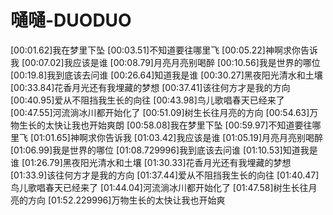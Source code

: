 # 嗵嗵-DUODUO

[00:01.62]我在梦里下坠
[00:03.51]不知道要往哪里飞
[00:05.22]神啊求你告诉我
[00:07.02]我应该是谁
[00:08.79]月亮月亮别喝醉
[00:10.56]我是世界的哪位
[00:19.8]我到底该去问谁
[00:26.64]知道我是谁
[00:30.27]黑夜阳光清水和土壤
[00:33.84]花香月光还有我埋藏的梦想
[00:37.41]该往何方才是我的方向
[00:40.95]爱从不阻挡我生长的向往
[00:43.98]鸟儿歌唱春天已经来了
[00:47.55]河流淌冰川都开始化了
[00:51.09]树生长往月亮的方向
[00:54.63]万物生长的太快让我也开始爽朗
[00:58.08]我在梦里下坠
[00:59.97]不知道要往哪里飞
[01:01.65]神啊求你告诉我
[01:03.42]我应该是谁
[01:05.19]月亮月亮别喝醉
[01:06.99]我是世界的哪位
[01:08.729996]我到底该去问谁
[01:10.53]知道我是谁
[01:26.79]黑夜阳光清水和土壤
[01:30.33]花香月光还有我埋藏的梦想
[01:33.9]该往何方才是我的方向
[01:37.44]爱从不阻挡我生长的向往
[01:40.47]鸟儿歌唱春天已经来了
[01:44.04]河流淌冰川都开始化了
[01:47.58]树生长往月亮的方向
[01:52.229996]万物生长的太快让我也开始爽